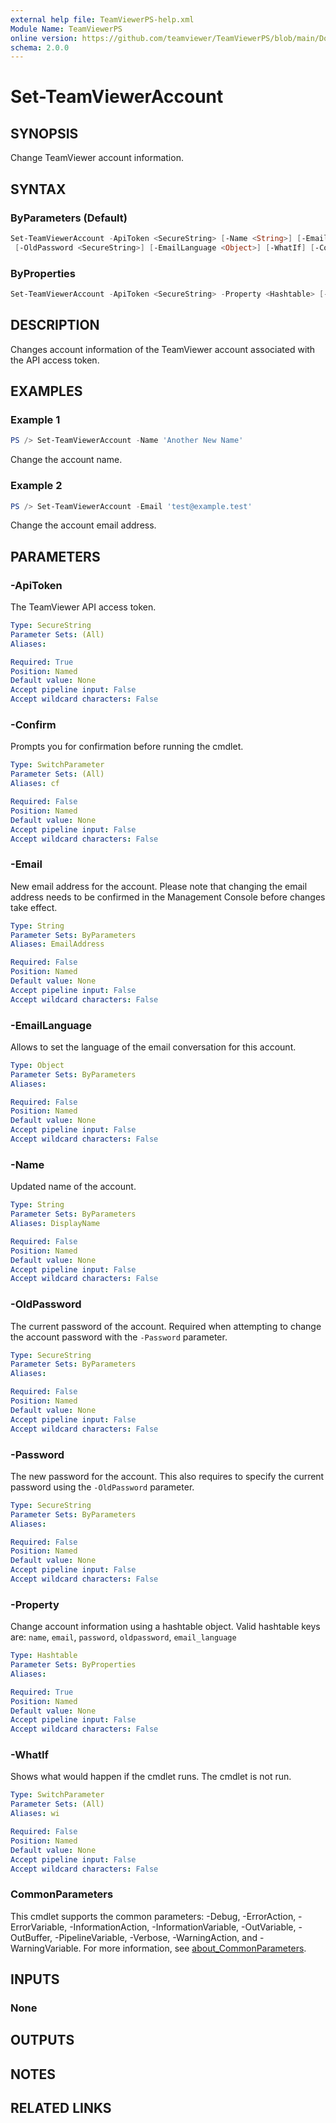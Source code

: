 ```yaml
---
external help file: TeamViewerPS-help.xml
Module Name: TeamViewerPS
online version: https://github.com/teamviewer/TeamViewerPS/blob/main/Docs/Help/Set-TeamViewerAccount.md
schema: 2.0.0
---
```


# Set-TeamViewerAccount

## SYNOPSIS

Change TeamViewer account information.

## SYNTAX

### ByParameters (Default)

```powershell
Set-TeamViewerAccount -ApiToken <SecureString> [-Name <String>] [-Email <String>] [-Password <SecureString>]
 [-OldPassword <SecureString>] [-EmailLanguage <Object>] [-WhatIf] [-Confirm] [<CommonParameters>]
```

### ByProperties

```powershell
Set-TeamViewerAccount -ApiToken <SecureString> -Property <Hashtable> [-WhatIf] [-Confirm] [<CommonParameters>]
```

## DESCRIPTION

Changes account information of the TeamViewer account associated with the API
access token.

## EXAMPLES

### Example 1

```powershell
PS /> Set-TeamViewerAccount -Name 'Another New Name'
```

Change the account name.

### Example 2

```powershell
PS /> Set-TeamViewerAccount -Email 'test@example.test'
```

Change the account email address.

## PARAMETERS

### -ApiToken

The TeamViewer API access token.

```yaml
Type: SecureString
Parameter Sets: (All)
Aliases:

Required: True
Position: Named
Default value: None
Accept pipeline input: False
Accept wildcard characters: False
```

### -Confirm

Prompts you for confirmation before running the cmdlet.

```yaml
Type: SwitchParameter
Parameter Sets: (All)
Aliases: cf

Required: False
Position: Named
Default value: None
Accept pipeline input: False
Accept wildcard characters: False
```

### -Email

New email address for the account. Please note that changing the email address
needs to be confirmed in the Management Console before changes take effect.

```yaml
Type: String
Parameter Sets: ByParameters
Aliases: EmailAddress

Required: False
Position: Named
Default value: None
Accept pipeline input: False
Accept wildcard characters: False
```

### -EmailLanguage

Allows to set the language of the email conversation for this account.

```yaml
Type: Object
Parameter Sets: ByParameters
Aliases:

Required: False
Position: Named
Default value: None
Accept pipeline input: False
Accept wildcard characters: False
```

### -Name

Updated name of the account.

```yaml
Type: String
Parameter Sets: ByParameters
Aliases: DisplayName

Required: False
Position: Named
Default value: None
Accept pipeline input: False
Accept wildcard characters: False
```

### -OldPassword

The current password of the account. Required when attempting to change the
account password with the `-Password` parameter.

```yaml
Type: SecureString
Parameter Sets: ByParameters
Aliases:

Required: False
Position: Named
Default value: None
Accept pipeline input: False
Accept wildcard characters: False
```

### -Password

The new password for the account. This also requires to specify the current
password using the `-OldPassword` parameter.

```yaml
Type: SecureString
Parameter Sets: ByParameters
Aliases:

Required: False
Position: Named
Default value: None
Accept pipeline input: False
Accept wildcard characters: False
```

### -Property

Change account information using a hashtable object.
Valid hashtable keys are:
`name`, `email`, `password`, `oldpassword`, `email_language`

```yaml
Type: Hashtable
Parameter Sets: ByProperties
Aliases:

Required: True
Position: Named
Default value: None
Accept pipeline input: False
Accept wildcard characters: False
```

### -WhatIf

Shows what would happen if the cmdlet runs.
The cmdlet is not run.

```yaml
Type: SwitchParameter
Parameter Sets: (All)
Aliases: wi

Required: False
Position: Named
Default value: None
Accept pipeline input: False
Accept wildcard characters: False
```

### CommonParameters

This cmdlet supports the common parameters: -Debug, -ErrorAction, -ErrorVariable, -InformationAction, -InformationVariable, -OutVariable, -OutBuffer, -PipelineVariable, -Verbose, -WarningAction, and -WarningVariable. For more information, see [about_CommonParameters](http://go.microsoft.com/fwlink/?LinkID=113216).

## INPUTS

### None

## OUTPUTS

## NOTES

## RELATED LINKS
